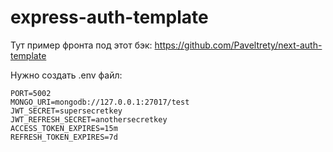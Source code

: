 # express-auth-template

Тут пример фронта под этот бэк:
https://github.com/Paveltrety/next-auth-template

Нужно создать .env файл:

```
PORT=5002
MONGO_URI=mongodb://127.0.0.1:27017/test
JWT_SECRET=supersecretkey
JWT_REFRESH_SECRET=anothersecretkey
ACCESS_TOKEN_EXPIRES=15m
REFRESH_TOKEN_EXPIRES=7d
```
